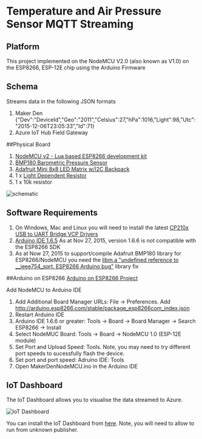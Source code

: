 # Temperature and Air Pressure Sensor MQTT Streaming

## Platform

This project implemented on the NodeMCU V2.0 (also known as V1.0) on the ESP8266, ESP-12E chip using the Arduino Firmware

## Schema

Streams data in the following JSON formats

1. Maker Den 
    {"Dev":"DeviceId","Geo":"2011","Celsius":27,"hPa":1016,"Light":98,"Utc":"2015-12-06T23:05:33","Id":71}
2. Azure IoT Hub Field Gateway


##Physical Board

1. [NodeMCU v2 - Lua based ESP8266 development kit](http://tronixlabs.com/wireless/esp8266/nodemcu-v2-lua-based-esp8266-development-kit)
2. [BMP180 Barometric Pressure Sensor](http://tronixlabs.com/sensors/altitude/bmp180-barometric-pressure-sensor-board/)
3. [Adafruit Mini 8x8 LED Matrix w/I2C Backpack](http://tronixlabs.com/display/led/matrix/adafruit-mini-8x8-led-matrix-w-i2c-backpack-red-australia/)
4. 1 x [Light Dependent Resistor](http://tronixlabs.com/sensors/light/ldr/light-dependent-resistor/)
5. 1 x 10k resistor

![schematic](https://github.com/MakerDen/Maker-Den-Arduino-and-NodeMCU-ESP8266/blob/master/MakerDenNodeMCU/Fritzing/NodeMCU%20MQTT%20Board_bb.jpg)

    
## Software Requirements

1. On Windows, Mac and Linux you will need to install the latest [CP210x USB to UART Bridge VCP Drivers](https://www.silabs.com/products/mcu/Pages/USBtoUARTBridgeVCPDrivers.aspx)
2. [Arduino IDE 1.6.5](https://www.arduino.cc/en/Main/Software) As at Nov 27, 2015, version 1.6.6 is not compatible with the ESP8266 SDK
3. As at Now 27, 2015 to support/compile Adafruit BMP180 library for ESP8266/NodeMCU you need the [libm.a "undefined reference to __ieee754_sqrt. ESP8266 Arduino bug"](http://never-enough-time.com/2015/10/13/undefined-reference-to-__ieee754_sqrt-esp8266-arduino-bug/) library fix

##Arduino on ESP8266
[Arduino on ESP8266 Project](https://github.com/esp8266/Arduino)

Add NodeMCU to Arduino IDE

1. Add Additional Board Manager URLs: File -> Preferences.  Add http://arduino.esp8266.com/stable/package_esp8266com_index.json 
2. Restart Arduino IDE
3. Arduino IDE 1.6.6 or greater: Tools -> Board -> Board Manager -> Search ESP8266 -> Install
4. Select NodeMUC Board: Tools -> Board -> NodeMCU 1.0 (ESP-12E module)
5. Set Port and Upload Speed: Tools.  Note, you may need to try different port speeds to sucessfully flash the device.
6. Set port and port speed: Adruino IDE: Tools
7. Open MakerDenNodeMCU.ino in the Arduino IDE


## IoT Dashboard
The IoT Dashboard allows you to visualise the data streamed to Azure. 

![IoT Dashboard](https://github.com/MakerDen/IoT-Maker-Den-NETMF/blob/master/MakerDen/Lab%20Code/IoTDashboard.JPG)

You can install the IoT Dashboard from [here](http://iotmakerdendashboard.azurewebsites.net/install/publish.htm).  Note, you will need to allow to run from unknown publisher.

